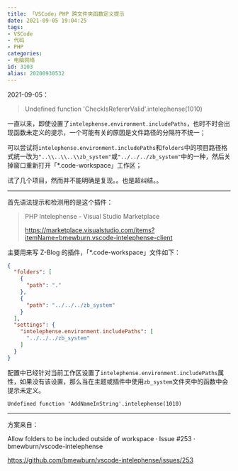 ```yaml
---
title: 「VSCode」PHP 跨文件夹函数定义提示
date: 2021-09-05 19:04:25
tags:
- VSCode
- 代码
- PHP
categories:
- 电脑网络
id: 3103
alias: 20200930532
---
```


2021-09-05：

> Undefined function 'CheckIsRefererValid'.intelephense(1010)

一直以来，即使设置了`intelephense.environment.includePaths`，也时不时会出现函数未定义的提示，一个可能有关的原因是文件路径的分隔符不统一；

可以尝试将`intelephense.environment.includePaths`和`folders`中的项目路径格式统一改为`"..\\..\\..\\zb_system"`或`"../../../zb_system"`中的一种，然后关掉窗口重新打开「*.code-workspace」工作区；

<!--more-->

试了几个项目，然而并不能明确是复现。。也是超纠结。。

---------------

首先语法提示和检测用的是这个插件：

> PHP Intelephense - Visual Studio Marketplace
>
> <a href="https://marketplace.visualstudio.com/items?itemName=bmewburn.vscode-intelephense-client" target="_blank" title="PHP Intelephense - Visual Studio Marketplace">https://marketplace.visualstudio.com/items?itemName=bmewburn.vscode-intelephense-client</a>

主要用来写 Z-Blog 的插件，「*.code-workspace」文件如下：

```json
{
  "folders": [
    {
      "path": "."
    },
    {
      "path": "../../../zb_system"
    }
  ],
  "settings": {
    "intelephense.environment.includePaths": [
      "../../../zb_system"
    ]
  }
}
```

配置中已经针对当前工作区设置了`intelephense.environment.includePaths`属性，如果没有该设置，那么当在主题或插件中使用`zb_system`文件夹中的函数中会提示未定义。

`Undefined function 'AddNameInString'.intelephense(1010)`

--------

方案来自：

Allow folders to be included outside of workspace · Issue \#253 · bmewburn/vscode-intelephense

<a href="https://github.com/bmewburn/vscode-intelephense/issues/253" target="_blank" title="Allow folders to be included outside of workspace · Issue \#253 · bmewburn/vscode-intelephense">https://github.com/bmewburn/vscode-intelephense/issues/253</a>

<!--3103-->
